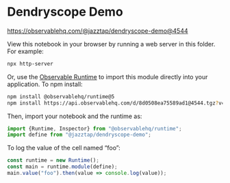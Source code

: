 # Dendryscope Demo

https://observablehq.com/@jazztap/dendryscope-demo@4544

View this notebook in your browser by running a web server in this folder. For
example:

~~~sh
npx http-server
~~~

Or, use the [Observable Runtime](https://github.com/observablehq/runtime) to
import this module directly into your application. To npm install:

~~~sh
npm install @observablehq/runtime@5
npm install https://api.observablehq.com/d/8d0508ea75589ad1@4544.tgz?v=3
~~~

Then, import your notebook and the runtime as:

~~~js
import {Runtime, Inspector} from "@observablehq/runtime";
import define from "@jazztap/dendryscope-demo";
~~~

To log the value of the cell named “foo”:

~~~js
const runtime = new Runtime();
const main = runtime.module(define);
main.value("foo").then(value => console.log(value));
~~~

